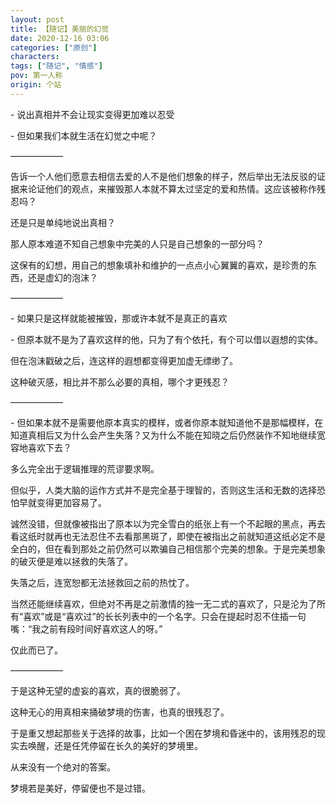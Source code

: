 ```yaml
---
layout: post
title: 【随记】美丽的幻觉
date: 2020-12-16 03:06
categories: ["原创"]
characters: 
tags: ["随记", "情感"]
pov: 第一人称
origin: 个站
---
```


\- 说出真相并不会让现实变得更加难以忍受

\- 但如果我们本就生活在幻觉之中呢？

——————

告诉一个人他们愿意去相信去爱的人不是他们想象的样子，然后举出无法反驳的证据来论证他们的观点，来摧毁那人本就不算太过坚定的爱和热情。这应该被称作残忍吗？

还是只是单纯地说出真相？

那人原本难道不知自己想象中完美的人只是自己想象的一部分吗？

这保有的幻想，用自己的想象填补和维护的一点点小心翼翼的喜欢，是珍贵的东西，还是虚幻的泡沫？

——————

\- 如果只是这样就能被摧毁，那或许本就不是真正的喜欢

\- 但原本就不是为了喜欢这样的他，只为了有个依托，有个可以借以遐想的实体。

但在泡沫戳破之后，连这样的遐想都变得更加虚无缥缈了。

这种破灭感，相比并不那么必要的真相，哪个才更残忍？

——————

\- 但如果本就不是需要他原本真实的模样，或者你原本就知道他不是那幅模样，在知道真相后又为什么会产生失落？又为什么不能在知晓之后仍然装作不知地继续宽容地喜欢下去？

多么完全出于逻辑推理的荒谬要求啊。

但似乎，人类大脑的运作方式并不是完全基于理智的，否则这生活和无数的选择恐怕早就变得更加容易了。

诚然没错，但就像被指出了原本以为完全雪白的纸张上有一个不起眼的黑点，再去看这纸时就再也无法忍住不去看那黑斑了，即使在被指出之前就知道这纸必定不是全白的，但在看到那处之前仍然可以欺骗自己相信那个完美的想象。于是完美想象的破灭便是难以拯救的失落了。

失落之后，连宽恕都无法拯救回之前的热忱了。

当然还能继续喜欢，但绝对不再是之前激情的独一无二式的喜欢了，只是沦为了所有“喜欢”或是“喜欢过”的长长列表中的一个名字。只会在提起时忍不住插一句嘴：“我之前有段时间好喜欢这人的呀。”

仅此而已了。

——————

于是这种无望的虚妄的喜欢，真的很脆弱了。

这种无心的用真相来捅破梦境的伤害，也真的很残忍了。

于是重又想起那些关于选择的故事，比如一个困在梦境和昏迷中的，该用残忍的现实去唤醒，还是任凭停留在长久的美好的梦境里。

从来没有一个绝对的答案。

梦境若是美好，停留便也不是过错。
